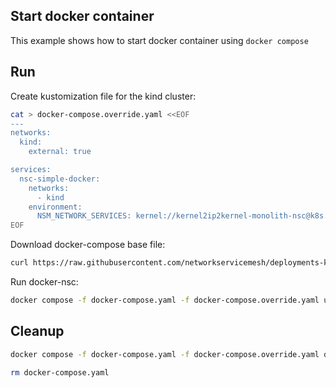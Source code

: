 ## Start docker container

This example shows how to start docker container using `docker compose`

## Run

Create kustomization file for the kind cluster:
```bash
cat > docker-compose.override.yaml <<EOF
---
networks:
  kind:
    external: true

services:
  nsc-simple-docker:
    networks:
      - kind
    environment:
      NSM_NETWORK_SERVICES: kernel://kernel2ip2kernel-monolith-nsc@k8s.nsm/nsm-1
EOF
```

Download docker-compose base file:
```bash
curl https://raw.githubusercontent.com/networkservicemesh/deployments-k8s/8bf6fb9cd508898143cc769e1345e5cb502993f8/apps/nsc-simple-docker/docker-compose.yaml -o docker-compose.yaml
```

Run docker-nsc:
```bash
docker compose -f docker-compose.yaml -f docker-compose.override.yaml up -d
```

## Cleanup

```bash
docker compose -f docker-compose.yaml -f docker-compose.override.yaml down
```
```bash
rm docker-compose.yaml
```

